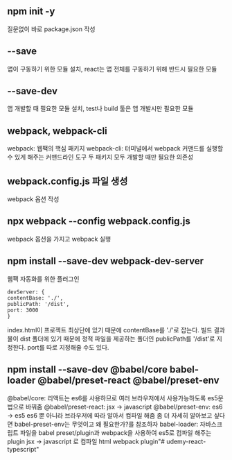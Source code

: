 ## npm init -y
질문없이 바로 package.json 작성

## --save
앱이 구동하기 위한 모듈 설치, react는 앱 전체를 구동하기 위해 반드시 필요한 모듈
## --save-dev
앱 개발할 때 필요한 모듈 설치, test나 build 툴은 앱 개발시만 필요한 모듈

## webpack, webpack-cli
webpack: 웹팩의 핵심 패키지
webpack-cli: 터미널에서 webpack 커맨드를 실행할 수 있게 해주는 커맨드라인 도구
두 패키지 모두 개발할 때만 필요한 의존성

## webpack.config.js 파일 생성
webpack 옵션 작성

## npx webpack --config webpack.config.js
webpack 옵션을 가지고 webpack 실행

## npm install --save-dev webpack-dev-server
웹팩 자동화를 위한 플러그인
```
devServer: {
contentBase: './',
publicPath: '/dist',
port: 3000
}
```
index.html이 프로젝트 최상단에 있기 때문에 contentBase를 './'로 잡는다.
빌드 결과물이 dist 폴더에 있기 때문에 정적 파일을 제공하는 폴더인 publicPath를 '/dist'로 지정한다.
port를 따로 지정해줄 수도 있다.

## npm install --save-dev @babel/core babel-loader @babel/preset-react @babel/preset-env 
@babel/core: 리액트는 es6를 사용하므로 여러 브라우저에서 사용가능하도록 es5문법으로 바꿔줌
@babel/preset-react: jsx -> javascript
@babel/preset-env: es6 -> es5
es6 뿐 아니라 브라우저에 따라 알아서 컴파일 해줌
좀 더 자세히 알아보고 싶다면 babel-preset-env는 무엇이고 왜 필요한가?를 참조하자
babel-loader: 자바스크립트 파일을 babel preset/plugin과 webpack을 사용하여 es5로 컴파일 해주는 plugin
jsx -> javascript 로 컴파일
html webpack plugin"# udemy-react-typescript" 
